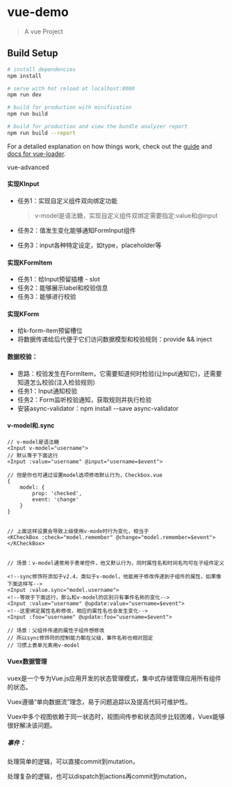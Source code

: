 # vue-demo

> A vue Project

## Build Setup

``` bash
# install dependencies
npm install

# serve with hot reload at localhost:8080
npm run dev

# build for production with minification
npm run build

# build for production and view the bundle analyzer report
npm run build --report
```

For a detailed explanation on how things work, check out the [guide](http://vuejs-templates.github.io/webpack/) and [docs for vue-loader](http://vuejs.github.io/vue-loader).

vue-advanced



#### 实现KInput

- 任务1：实现自定义组件双向绑定功能

  > v-model是语法糖，实现自定义组件双绑定需要指定:value和@input

- 任务2：值发生变化能够通知FormInput组件

- 任务3：input各种特定设定，如type，placeholder等



#### 实现KFormItem

- 任务1：给Input预留插槽 - slot
- 任务2：能够展示label和校验信息
- 任务3：能够进行校验



#### 实现KForm

- 给k-form-item预留槽位
- 将数据传递给后代便于它们访问数据模型和校验规则：provide && inject



#### 数据校验：

- 思路：校验发生在FormItem，它需要知道何时检验(让Input通知它)，还需要知道怎么校验(注入检验规则)
- 任务1：Input通知校验
- 任务2：Form监听校验通知，获取规则并执行检验
- 安装async-validator：npm install --save async-validator



#### v-model和.sync

```vue
// v-model是语法糖
<Input v-model="username">
// 默认等于下面这行
<Input :value="username" @input="username=$event">
    
// 但是你也可通过设置model选项修改默认行为，Checkbox.vue
{ 
	model: {
    	prop: 'checked',
    	event: 'change'
    }    
}
    
    
// 上面这样设置会导致上级使用v-mode时行为变化，相当于
<KCheckBox :check="model.remember" @change="model.remember=$event"></KCheckBox>

    
// 场景：v-model通常用于表单控件，他又默认行为，同时属性名和时间名均可在子组件定义

<!--sync修饰符添加于v2.4，类似于v-model，他能用于修改传递到子组件的属性，如果像下面这样写-->
<Input :value.sync="model.username">
<!--等效于下面这行，那么和v-model的区别只有事件名称的变化-->
<Input :value="username" @update:value="username=$event">
<!--这里绑定属性名称修改，相应的属性名也会发生变化-->
<Input :foo="username" @update:foo="username=$event">
    
// 场景：父组件传递的属性子组件想修改
// 所以sync修饰符的控制能力都在父级，事件名称也相对固定
// 习惯上表单元素用v-model
```



#### Vuex数据管理

vuex是一个专为Vue.js应用开发的状态管理模式，集中式存储管理应用所有组件的状态。

Vuex遵循“单向数据流”理念，易于问题追踪以及提高代码可维护性。

Vuex中多个视图依赖于同一状态时，视图间传参和状态同步比较困难，Vuex能够很好解决该问题。

##### 事件：

处理简单的逻辑，可以直接commit到mutation，

处理复杂的逻辑，也可以dispatch到actions再commit到mutation，



























